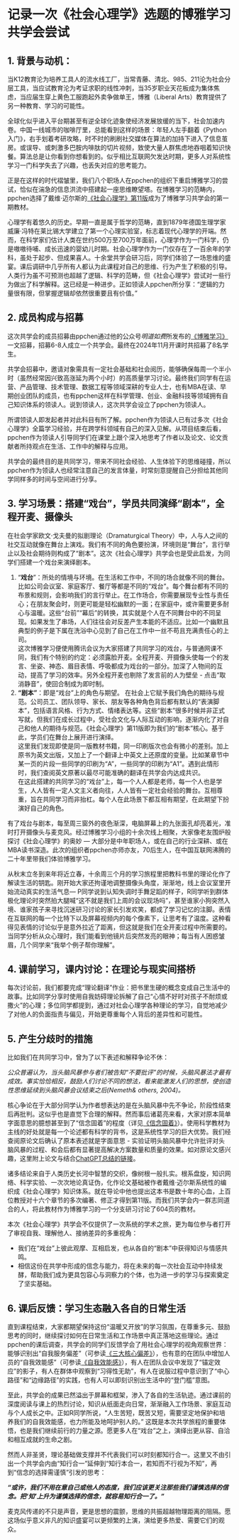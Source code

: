 # 记录一次《社会心理学》选题的博雅学习共学会尝试

## 1. 背景与动机：

当K12教育沦为培养工具人的流水线工厂，当常青藤、清北、985、211沦为社会分层工具，当应试教育沦为考证求职的线性冲刺，当35岁职业天花板成为集体焦虑，当应届生穿上黄色工服跑起外卖争做单王，博雅（Liberal Arts）教育提供了另一种教育、学习的可能性。

全球化似乎进入平台期甚至有逆全球化迹象使经济发展放缓的当下，社会加速内卷。中国一线城市的咖啡厅里，总能看到这样的场景：年轻人左手翻着《Python入门》，右手划着考研攻略，时不时的刷刷社交媒体在算法的加持下进入了信息茧房。或误导、或刺激多巴胺内啡肽的切片视频，致使大量人群焦虑地吞咽着知识快餐。算法总是让你看到你想看到的。似乎相比互联网欠发达时期，更多人对系统性学习一门科学失去了兴趣，也丢失对应的思考能力。

正是在这样的时代褶皱里，我们八个职场人在ppchen的组织下重启博雅学习的尝试，恰似在湍急的信息洪流中搭建起一座思维瞭望塔。在博雅学习的范畴内，ppchen选择了戴维·迈尔斯的[《社会心理学》第11版](https://yd.qq.com/web/bookDetail/71e32c00813ab7be9g013f0e)成为了博雅学习共学会的第一期教材。

心理学有着悠久的历史。早期一直是属于哲学的范畴，直到1879年德国生理学家威廉·冯特在莱比锡大学建立了第一个心理实验室，标志着现代心理学的开端。然而，在科学家们估计人类在世约500万至700万年面前，心理学作为一门科学，仍是嗷嗷待哺、成长迅速的婴幼儿时期。社会心理学作为一门仅存在了一百余年的学科，虽处于起步、但成果喜人。十余堂共学会研习后，同学们体验了一场思维的盛宴。课后调研中几乎所有人都认为此课程对自己的思维、行为产生了积极的引导。人类行为虽不可预测也超越了逻辑、科学的范畴，但《社会心理学》尝试对一些行为做出了科学解释。这已经是一种进步。正如领读人ppchen所分享：“逻辑的力量很有限，但掌握逻辑却依然很重要且有价值。”

## 2. 成员构成与招募

这次共学会的成员招募由ppchen通过他的公众号*明道如费*所发布的[《博雅学习》](https://mp.weixin.qq.com/s/AHhzMvtvEid1B7_QRrE3Sg)一文招募，招募6-8人成立一个共学会。最终在2024年11月开课时共招募了8名学生。

共学会招募中，邀请对象需具有一定社会基础和社会阅历，能够确保每周一个半小时（虽然经常因兴致高涨延为两个小时）的高质量学习讨论。最终我们同学有在运营、产品管理、技术管理、数据工程等领域深耕的专业人士，也有MBA在读、早期创业团队的成员，也有ppchen这样在科学管理、创业、金融科技等领域拥有自己知识体系的领读人。说到领读人，这次共学会设立了ppchen为领读人。

所谓领读人即发起者并对此科目有所了解。ppchen作为领读人已有过多次《社会心理学》全篇学习经验，并在跨学科领域有自己的深入见解。从项目结束后看，ppchen作为领读人引导同学们在课堂上跟个深入地思考了作者以及论文、论文贡献者所持观点在生活、工作中的解释与应用。

共学会的最终目的是共同学习，带来不同社会经验、人生体验下的思维碰撞，所以ppchen作为领读人也经常注意自己的发言体量，时常刻意提醒自己分担给其他同学同样多的时间与空间进行分享。

## 3. 学习场景：搭建“戏台”，学员共同演绎“剧本”，全程开麦、摄像头

在社会学家欧文·戈夫曼的拟剧理论（Dramaturgical Theory）中，人与人之间的社交互动就像在舞台上演戏。我们有不同的角色要扮演，环境则是“舞台”，言行举止以及社会期待则构成了“剧本”。这次《社会心理学》共学会也是受此启发，为同学们搭建一个戏台来演绎剧本。

1. “**戏台**”：所处的情境与环境。在生活和工作中，不同的场合就像不同的舞台。比如公司会议室、家庭客厅、餐厅等都是不同的“戏台”。每个舞台都有不同的布景和规则，会影响我们的言行举止。在工作场合，你需要展现专业性与责任心；在朋友聚会时，则更可能是轻松幽默的一面；在家庭中，或许需要更多耐心与温暖。这些“台前”“幕后”的转换，其实就是个人在不同舞台中的不同呈现。如果发生了串场，人们往往会对反差产生本能的不适应。比如一个幽默且典型的例子是下属在洗浴中心见到了自己在工作中一丝不苟且充满责任心的上司。  
   这次博雅学习便使用腾讯会议为大家搭建了共同学习的戏台，与普通网课不同，我们有个特别的约定：必须露脸开麦。全程开麦、开摄像头使每一个的发言、坐姿、神态、眉目表情、呼吸都成为戏台的一部分。加深了人物间的互动，提高了学习的效率。另外全程开麦也剔除了发言前的人为壁垒 \- 点击“取消静音”，使回合制成为即时制。  
2. **“剧本”**：即是“戏台”上的角色与期望。 在社会上它赋予我们角色的期待与规范。公司员工、团队领导、家长、朋友等各种角色背后都有默认的“表演脚本”，包括语言风格、行为方式、情绪表达等。这些“剧本”很多时候并非正式写就，但我们在成长过程中，受社会文化与人际互动的影响，逐渐内化了对自己和他人的期待与规范。《社会心理学》第11版即为我们的“剧本”核心。基于此，学员们在舞台上展开进行演绎。  
   这里我们发现即使是同一版教材书籍，同一印刷版次也会有微小的差别。加上原书为英文出版，又加上了一个翻译上中英文上还原度的变量。比如某章节中某一页的片段一些同学的印刷为“A”，一些同学的印刷为“A1”。遇到此情形时，我们查阅英文原著以最尽可能准确的翻译在共学会内达成共识。  
   在这此搭建的共同学习的“戏台”上，每一个人人都是老师，每一个人也是学生，人人皆有一定人文主义者向往，人人皆有一定社会经验的舞台。互相尊重，旨在共同学习而非抬杠。每个人在此场景下都互相有期望，在此期望下扮演好自己的角色。

有了戏台与剧本，每至周三窗外的夜色渐深，电脑屏幕上的九张面孔却亮着光，准时打开摄像头与麦克风。经过博雅学习小组的十余次线上相聚，大家像老友围炉般探讨《社会心理学》的奥妙 — 大部分是中年职场人，或在自己的行业深耕、或在MBA读书深造。此次的组织者ppchen亦师亦友，70后生人，在中国互联网沸腾的二十年里带我们体验博雅学习。

从秋末立冬到来年将近立春，十余周三个月的学习旅程里把教科书里的理论化作了解读生活的钥匙。刚开始大家还拘谨地调整摄像头角度，渐渐地，线上会议室里开始流动真实的生活气息— P同学说到认知失调时手舞足蹈的样子，R同学听到群体极化理论时突然拍大腿喊“这不就是我们上周的会议现场吗”，甚至谁家小狗突然入境、谁家孩子来寻找沉迷研习讨论的家长引发欢笑，都成了学习记忆的注脚。表情在互联网的每一个比特下以及屏幕视频内的每个像素下，让思考有了温度。这种看得见表情的讨论似乎是意外拉近了距离，但这就是我们在全开麦过程中所需要的。当同学分析从众心理时，我们能看到他镜片后突然发亮的眼神；每当有人困惑皱眉，几个同学来“我举个例子帮你理解”。

## 4. 课前学习，课内讨论：在理论与现实间搭桥

每次讨论前，我们都要完成“理论翻译”作业：把书里生硬的概念变成自己生活中的故事。比如同学分享时使用自我妨碍理论拆解了自己“心情不好时对孩子不耐烦或撒火”的心理；多位同学都提到，通过对社会心理学各种理论的学习，自觉地减少了对他人的负面指责与偏见，开始更尊重每个人背后的差异性和可能性。

## 5. 产生分歧时的措施
比如我们在共同学习中，曾为了以下表述和解释争论不休：

*公众普遍认为，当头脑风暴参与者们被告知“不要批评”的时候，头脑风暴法才最有成效。事实恰恰相反，鼓励人们讨论不同的想法，看来能激发人们的思想，使创造性思维延续到头脑风暴会议结束之后(Nemeth& others, 2004)。*

核心争论在于大部分同学认为作者想表达的是在头脑风暴中先不争论，阶段性结束后再批判。这似乎也是直觉下合理的解释。然而事后诸葛亮来看，大家对原本简单字面意思的臆想甚至到了“信念固着”的程度（详见[《信念固着》](https://mp.weixin.qq.com/s/iWdMIEv8mmFvH3dI3S5QSg)）。使用科学教材为主线的好处就是每一个论述都有科学的背书，这是系统性学习的巨大优势。我们经查阅原论文后确认了原本表述就是字面意思 - 实验证明头脑风暴中允许批评对头脑风暴的过程、和会后都有显著提高解决方案数量和质量的效果。如对原论文感兴趣，这里附上论文与结合[ChatGPT总结的链接](https://chatgpt.com/share/6772a082-bd84-800f-83da-959262bfd232)。

诸多结论来自于人类历史长河中智慧的交织，像树根一般扎实。根系盘旋，知识网络、科学实验、一次次地论真证伪，化作论文基础被作者戴维·迈尔斯系统性的编织成《社会心理学》知识体系。就在导论中他也提出这本书是数十年的心血，上百位教授对十六个章节的多次编著、修正才得到第11版。而我们共学会内一群志同道合的人，将此教材作为博雅学习的一个分支研习讨论了604页的教材。

本次《社会心理学》共学会不仅提供了一次系统的学术之旅，更为每位参与者打开了审视自我、理解他人、接纳差异的多重视角：

- 我们在“戏台”上彼此观摩、互相启发，也从各自的“剧本”中获得知识与情感共鸣。  
- 相信这份在共学中形成的信念与能力，将在未来的每一次社会互动中持续发酵，帮助我们成为更具包容心与洞察力的个体，也为进一步的学习与探索奠定了坚实基础。

## 6. 课后反馈：学习生态融入各自的日常生活

直到课程结束，大家都期望保持这份“温暖又开放”的学习氛围，在尊重多元、鼓励思考的同时，继续探讨如何在日常生活和工作场景中真正落地这些理论。通过ppchen的课后调查，共学会的同学们反馈学会了用社会心理学的视角观察世界：能够识别出“自我服务偏差”（可参读[《三大核心偏差》](https://mp.weixin.qq.com/s/BowcKGVxTzN8D2ekyvcijA)），也有意的在团队中增加人员的“自我效能感”（可参读[《自我效能感》](https://mp.weixin.qq.com/s/U3ly20W-dkki3czAdK0v_g)），有人在团队会议中发现了“锚定效应”的影子，有人在群体中观察到“习得性无助”，有人在说服过程中意识到了“中心路径”和“边缘路径”的实践，也有人可以即刻识别出生活中的“登门槛”意图。

至此，共学会的成果已然溢出于屏幕和框架，渗入了各自的生活轨迹。通过课前的深度阅读与课上的热烈讨论，知识从纸面走向日常，渐渐融入工作场景、家庭互动与个人成长之中。正如R同学所说，“人生苦短，既苦又短，需要坚定地保护和培养我们的自我效能感，也力所能及地呵护别人的。” 这既是本次共学旅程的重要体悟，也是我们继续前行的力量之源。愿更多人在“戏台”之上，演绎出更从容、自洽和相互成就的生命之剧。

然而人非圣贤，理论基础做支撑并不代表我们可以时刻都知行合一。这里又不由引出一个共学会内由“知行合一”延伸到“知行本合一，若知而不行视为不知”，再到“信念的选择需谨慎”引发的思考：

***“或许，我们不用在意自己或他人的态度，我们应该更关注那些我们谨慎选择的信念。把‘知’上升为谨慎选择的信念，就容易知行合一了。”***

麦克风传递的不只是声音，更是思想的震颤，思维的共振超越物理距离的阻隔。愿这场似乎意义非凡的知识盛宴可以更频繁的上演，演给更多热爱、需要它们的观众。
